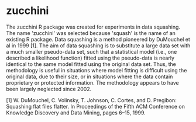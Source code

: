# zucchini

The zucchini R package was created for experiments in data squashing. The name 'zucchini' was selected because 'squash' is the name of an existing R package. Data squashing is a method pioneered by DuMouchel et al in 1999 [1]. The aim of data squashing is to substitute a large data set with a much smaller pseudo-data set, such that a statistical model (i.e., one described a likelihood function) fitted using the pseudo-data is nearly identical to the same model fitted using the original data set. Thus, the methodology is useful in situations where model fitting is difficult using the original data, due to their size, or in situations where the data contain proprietary or protected information. The methodology appears to have been largely neglected since 2002. 

[1] W. DuMouchel, C. Volinsky, T. Johnson, C. Cortes, and D. Pregibon: Squashing flat files flatter. In Proceedings of the Fifth ACM Conference on Knowledge Discovery and Data Mining, pages 6–15, 1999.
